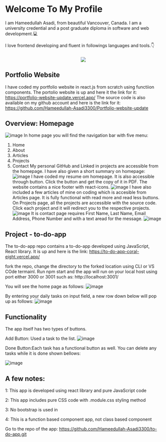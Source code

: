   #### <h1>Welcome To My Profile</h1>
  I am Hameedullah Asadi, from beautiful Vancouver, Canada. I am a university credential and a post graduate diploma
  in software and web development.:computer:
  
  I love frontend developing and fluent in followings languages and tools.:point_down:
  <h3 align="center">
  <a href="https://skillicons.dev">
    <img src="https://skillicons.dev/icons?i=html,css,bootstrap,javascript,react,git,github,cs,dotnet,visualstudio,mysql" />
  </a>

## Portfolio Website
I have coded my portfolio website in react.js from scratch using functiion components.
The portolio website is up and here it the link for it: https://portfolio-website-update.vercel.app/
The source code is also available on my github account and here is the link for it: https://github.com/Hameedullah-Asadi3300/Portfolio-website-update
## Overview: Homepage
![image](https://github.com/Hameedullah-Asadi3300/Hameedullah-Asadi3300/assets/123219655/913442cb-5615-4648-a052-91ddac9ff32e)
In home page you will find the navigation bar with five menu:
  1. Home
  2. About
  3. Articles
  4. Projects
  5. Contact
My personal GitHub and Linked in projects are accessible from the homepage.
I have also given a short summary on homepage:
![image](https://github.com/Hameedullah-Asadi3300/Hameedullah-Asadi3300/assets/123219655/3af0c4ce-a3d1-40a3-8d8a-a517720411f2)
I have coded my resume om homepage. It is also accessible through button. Click the button and get the copy of it in PDF.
The website contains a nice footer with react-icons.
![image](https://github.com/Hameedullah-Asadi3300/Hameedullah-Asadi3300/assets/123219655/02c17826-3339-4c75-8d29-772610cf09f4)
I have also included a few articles of mine on coding which is accesible from Articles page. It is fully functional with read more and read less buttons.
On Projects page, all the projects are accessible with the source code. Click each project and it will redirect you to the respective projects.
![image](https://github.com/Hameedullah-Asadi3300/Hameedullah-Asadi3300/assets/123219655/de8eddf5-4f7b-49c0-b707-20a3080a3008)
It is contact page requires First Name, Last Name, Email Address, Phone Number and with a text aread for the message.
![image](https://github.com/Hameedullah-Asadi3300/Hameedullah-Asadi3300/assets/123219655/ed7b04ed-952b-46b8-b3e9-28a45c186fe3)





## Project - to-do-app
The to-do-app repo contains a to-do-app developed using JavaScript, React library. It is up and here is the link: https://to-do-app-coral-eight.vercel.app/

fork the repo, change the directory to the forked location using CLI or VS COde termainl. Run npm start
and the app will run on your local host using port either 3000 or 3001 such as: http://localhost:3001/

You will see the home page as follows:
![image](https://github.com/Hameedullah-Asadi3300/to-do-app/assets/123219655/dd1a1f9f-6969-4f35-9e4b-c14f677c6feb)

By entering your daily tasks on input field, a new row down below will pop up as follows:
![image](https://github.com/Hameedullah-Asadi3300/to-do-app/assets/123219655/429c04e2-aa84-4338-b85b-db90461582d0)

## Functionality
The app itself has two types of buttons.

Add Button:
Used a task to the list.
![image](https://github.com/Hameedullah-Asadi3300/to-do-app/assets/123219655/ccd03c89-6f28-4a35-bc8f-55375d5b52f9)


Done Button:Each task has a functional button as well. You can delete any tasks while it is done shown bellows:

![image](https://github.com/Hameedullah-Asadi3300/to-do-app/assets/123219655/c44d2ba8-6514-4f06-b6bf-676987d15403)

## A few notes:

1: This app is developed using react library and pure JavaScript code

2: This app includes pure CSS code with .module.css styling method

3: No bootstrap is used in

4: This is a function based component app, not class based component

Go to the repo of the app: https://github.com/Hameedullah-Asadi3300/to-do-app.git
